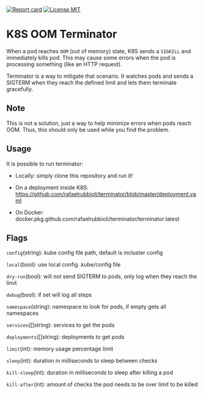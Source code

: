 [![Report card](https://goreportcard.com/badge/github.com/rafaelrubbioli/terminator)](https://goreportcard.com/report/github.com/rafaelrubbioli/terminator)
<a href="https://opensource.org/licenses/MIT"><img src="https://img.shields.io/badge/license-MIT-blue.svg" alt="License MIT"></a>

# K8S OOM Terminator
When a pod reaches `OOM` (out of memory) state, K8S sends a `SIGKILL` and immediately kills pod. This may cause some errors when the pod is processing something (like an HTTP request).

Terminator is a way to mitigate that scenario. It watches pods and sends a SIGTERM when they reach the defined limit and lets them terminate gracefully.


## Note
This is not a solution, just a way to help minimize errors when pods reach OOM. Thus, this should only be used while you find the problem.

## Usage
It is possible to run terminator:

- Locally: simply clone this repository and run it!

- On a deployment inside K8S: https://github.com/rafaelrubbioli/terminator/blob/master/deployment.yaml

- On Docker: docker.pkg.github.com/rafaelrubbioli/terminator/terminator:latest

## Flags
`config`(string): kube config file path, default is incluster config

`local`(bool): use local config .kube/config file

`dry-run`(bool): will not send SIGTERM to pods, only log when they reach the limit

`debug`(bool): if set will log all steps

`namespace`(string): namespace to look for pods, if empty gets all namespaces

`services`([]string): services to get the pods

`deployments`([]string): deployments to get pods

`limit`(int): memory usage percentage limit

`sleep`(int): duration in milliseconds to sleep between checks

`kill-sleep`(int): duration in milliseconds to sleep after killing a pod

`kill-after`(int): amount of checks the pod needs to be over limit to be killed

